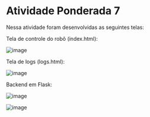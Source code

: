# Atividade Ponderada 7

Nessa atividade foram desenvolvidas as seguintes telas:

Tela de controle do robô (index.html):

![image](https://github.com/gustavoesteves0/ponderada7/assets/123904558/c80f6c87-c43d-480e-9dc9-344c49fe33f9)


Tela de logs (logs.html):

![image](https://github.com/gustavoesteves0/ponderada7/assets/123904558/cdfaed60-dee1-49d3-aab4-6e1fd4c58c80)

Backend em Flask:

![image](https://github.com/gustavoesteves0/ponderada7/assets/123904558/4cd115b7-55f7-411b-81ad-1b5f891bf579)

![image](https://github.com/gustavoesteves0/ponderada7/assets/123904558/e5e5a7d4-1f32-4264-9df0-6949b532e621)

